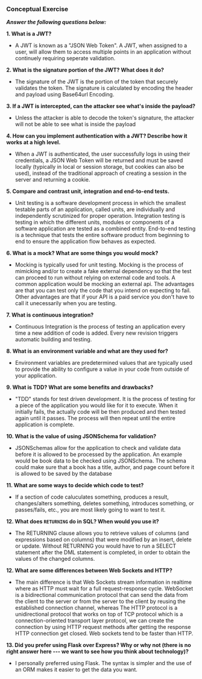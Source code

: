 ### Conceptual Exercise

***Answer the following questions below:***

**1. What is a JWT?**
- A JWT is known as a "JSON Web Token". A JWT, when assigned to a user, will allow them to access multiple points in an application without continuely requiring seperate validation.

**2. What is the signature portion of the JWT?  What does it do?**
- The signature of the JWT is the portion of the token that securely validates the token. The signature is calculated by encoding the header and payload using Base64url Encoding.

**3. If a JWT is intercepted, can the attacker see what's inside the payload?**
- Unless the attacker is able to decode the token's signature, the attacker will not be able to see what is inside the payload

**4. How can you implement authentication with a JWT?  Describe how it works at a high level.**
- When a JWT is authenticated, the user successfully logs in using their credentials, a JSON Web Token will be returned and must be saved locally (typically in local or session storage, but cookies can also be used), instead of the traditional approach of creating a session in the server and returning a cookie.

**5. Compare and contrast unit, integration and end-to-end tests.**
- Unit testing is a software development process in which the smallest testable parts of an application, called units, are individually and independently scrutinized for proper operation. Integration testing is testing in which the different units, modules or components of a software application are tested as a combined entity. End-to-end testing is a technique that tests the entire software product from beginning to end to ensure the application flow behaves as expected.

**6. What is a mock? What are some things you would mock?**
- Mocking is typically used for unit testing. Mocking is the process of mimicking and/or to create a fake external dependency so that the test can proceed to run without relying on external code and tools. A common application would be mocking an external api. The advantages are that you can test only the code that you intend on expecting to fail. Other advantages are that if your API is a paid service you don't have to call it unecessarily when you are testing.

**7. What is continuous integration?**
- Continuous Integration is the process of testing an application every time a new addition of code is added. Every new revision triggers automatic building and testing.

**8. What is an environment variable and what are they used for?**
- Environment variables are predetermined values that are typically used to provide the ability to configure a value in your code from outside of your application.

**9. What is TDD? What are some benefits and drawbacks?**
- "TDD" stands for test driven development. It is the process of testing for a piece of the application you would like for it to execute. When it initially fails, the actually code will be then produced and then tested again until it passes. The process will then repeat until the entire application is complete.

**10. What is the value of using JSONSchema for validation?**
- JSONSchemas allow for the application to check and validate data before it is allowed to be processed by the application. An example would be book data to be checked using JSONSchema. The schema could make sure that a book has a title, author, and page count before it is allowed to be saved by the database

**11. What are some ways to decide which code to test?**
- If a section of code caluculates something, produces a result, changes/alters something, deletes something, introduces something, or passes/fails, etc., you are most likely going to want to test it.

**12. What does `RETURNING` do in SQL? When would you use it?**
- The RETURNING clause allows you to retrieve values of columns (and expressions based on columns) that were modified by an insert, delete or update. Without RETURNING you would have to run a SELECT statement after the DML statement is completed, in order to obtain the values of the changed columns.

**12. What are some differences between Web Sockets and HTTP?**
- The main difference is that Web Sockets stream information in realtime where as HTTP must wait for a full request-response cycle. WebSocket is a bidirectional communication protocol that can send the data from the client to the server or from the server to the client by reusing the established connection channel, whereas The HTTP protocol is a unidirectional protocol that works on top of TCP protocol which is a connection-oriented transport layer protocol, we can create the connection by using HTTP request methods after getting the response HTTP connection get closed. Web sockets tend to be faster than HTTP.

**13. Did you prefer using Flask over Express? Why or why not (there is no right answer here --- we want to see how you think about technology)?**
- I personally preferred using Flask. The syntax is simpler and the use of an ORM makes it easier to get the data you want.
